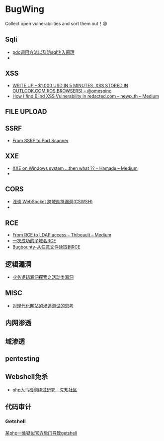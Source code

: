 
# BugWing


Collect open vulnerabilities and sort them out！😄


## Sqli
- [pdo调用方法以及防sql注入原理](https://blog.csdn.net/dengjiexian123/article/details/53863038)
- 
## XSS
- [WRITE UP – $1,000 USD IN 5 MINUTES, XSS STORED IN OUTLOOK.COM (IOS BROWSERS) – @omespino](https://omespino.com/write-up-1000-usd-in-5-minutes-xss-stored-in-outlook-com-ios-browsers/)
- [How I find Blind XSS Vulnerability in redacted.com – newp_th – Medium](https://medium.com/@newp_th/how-i-find-blind-xss-vulnerability-in-redacted-com-33af18b56869)
## FILE UPLOAD
## SSRF
- [From SSRF to Port Scanner](https://blog.cobalt.io/from-ssrf-to-port-scanner-3e8ef5921fbf)
## XXE
- [XXE on Windows system …then what ?? – Hamada – Medium](https://medium.com/@canavaroxum/xxe-on-windows-system-then-what-76d571d66745)
- 
## CORS
- [浅谈 WebSocket 跨域劫持漏洞(CSWSH)](https://secquan.org/Discuss/1069086)
- 
## RCE
- [From RCE to LDAP access – Thibeault – Medium](https://medium.com/@thbcn/from-rce-to-ldap-access-9ce4f9d2fd78)
- [一次成功的子域名RCE](https://xz.aliyun.com/t/4412?)
- [Bugbounty-从任意文件读取到RCE](https://mp.weixin.qq.com/s?__biz=MzUyMDgzMDMyMg==&mid=2247483662&idx=1&sn=0d8ced2cadc6643a286d5babb366fda5&chksm=f9e52d13ce92a405c7394c08a396c6ffd84f0a808ad2f9f93a6ff064b3b935f0b8049d2cc6e2&scene=0&xtrack=1#rd)
## 逻辑漏洞
- [业务逻辑漏洞探索之活动类漏洞](https://bbs.ichunqiu.com/thread-50469-1-1.html)
## MISC
- [对现代化网站的渗透测试的思考](https://bbs.ichunqiu.com/thread-50308-1-1.html)
## 内网渗透
## 域渗透

## pentesting

## Webshell免杀
- [php大马检测绕过研究 - 先知社区](https://xz.aliyun.com/t/4380)

## 代码审计
### Getshell
[某php一处疑似官方后门导致getshell
](https://xz.aliyun.com/t/4315)

[](链接)
